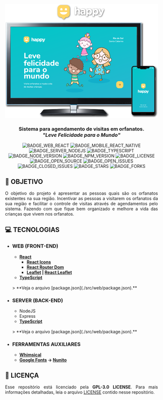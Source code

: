 <div align='justify'>

<div align='center'>

![](./layout/export/banner.png)

### **Sistema para agendamento de visitas em orfanatos.<br>*"Leve Felicidade para o Mundo"***

![BADGE_WEB_REACT] ![BADGE_MOBILE_REACT_NATIVE] ![BADGE_SERVER_NODEJS] ![BADGE_TYPESCRIPT] ![BADGE_NODE_VERSION] ![BADGE_NPM_VERSION] ![BADGE_LICENSE] ![BADGE_OPEN_SOURCE] ![BADGE_OPEN_ISSUES] ![BADGE_CLOSED_ISSUES] ![BADGE_STARS] ![BADGE_FORKS]

</div>

## **:rocket: OBJETIVO**


O objetivo do projeto é apresentar as pessoas quais são os orfanatos existentes na sua região. Incentivar as pessoas a visitarem os orfanatos da sua região e facilitar o controle de visitas através de agendamentos pelo sistema. Fazendo com que fique bem organizado e melhore a vida das crianças que vivem nos orfanatos.


## **:computer: TECNOLOGIAS**

- ### **WEB (FRONT-END)**

  - **[React]** 
    - **[React Icons](https://react-icons.github.io/react-icons/)**
    - **[React Router Dom](https://reactrouter.com/web/guides/quick-start)**
    - **[Leaflet](https://leafletjs.com/) | [React Leaflet](https://react-leaflet.js.org/)**
  - **[TypeScript]** 
  <br>
  > **Veja o arquivo [package.json](./src/web/package.json).**

- ### **SERVER (BACK-END)**
  - NodeJS
  - Express
  - **[TypeScript]** 
  <br>
  > **Veja o arquivo [package.json](./src/web/package.json).**

- ### **FERRAMENTAS AUXILIARES**
 
  - **[Whimsical]**
  - **[Google Fonts](https://fonts.google.com/) &rarr; [Nunito](https://fonts.google.com/specimen/Nunito)**

## **:page_with_curl: LICENÇA**

Esse repositório está licenciado pela **GPL-3.0 LICENSE**. Para mais informações detalhadas, leia o arquivo [LICENSE](./LICENSE) contido nesse repositório. 

</div>

<!-- BADGES --->

[BADGE_LICENSE]: https://img.shields.io/github/license/x0n4d0/happy

[BADGE_CLOSED_ISSUES]: https://img.shields.io/github/issues-closed/x0n4d0/happy?color=red

[BADGE_OPEN_ISSUES]: https://img.shields.io/github/issues/x0n4d0/happy?color=green

[BADGE_STARS]: https://img.shields.io/github/stars/x0n4d0/happy?style=social

[BADGE_FORKS]: https://img.shields.io/github/forks/x0n4d0/happy?style=social

[BADGE_TYPESCRIPT]: https://badges.frapsoft.com/typescript/code/typescript.png?v=101

[BADGE_OPEN_SOURCE]: https://badges.frapsoft.com/os/v1/open-source.png?v=103

[BADGE_NODE_VERSION]: https://img.shields.io/badge/node-12.18.4-green

[BADGE_NPM_VERSION]: https://img.shields.io/badge/npm-6.14.6-red

[BADGE_WEB_REACT]: https://img.shields.io/badge/web-react-blue

[BADGE_MOBILE_REACT_NATIVE]: https://img.shields.io/badge/mobile-react%20native-blueviolet

[BADGE_SERVER_NODEJS]: https://img.shields.io/badge/server-nodejs-important

<!-- LINKS --->

[Whimsical]: https://whimsical.com/
[React]: https://reactjs.org/
[TypeScript]: https://www.typescriptlang.org/

<!-- 
# Configuração do Ambiente:

$ yarn create react-app web --template typescript








Font: Nuninto
https://fonts.google.com/specimen/Nunito

React Icons
https://react-icons.github.io/react-icons/
$ yarn add react-icons

React Router Dom
https://reactrouter.com/web/guides/quick-start
$ yarn add react-router-dom
$ yarn add @types/react-router-dom -D

Leaflet
https://leafletjs.com/
https://react-leaflet.js.org/
$ yarn add leaflet react-leaflet
$ yarn add -D @types/react-leaflet

=============================
BACKEND
=============================

- dotenv
- express
- ts-node-dev
- typeorm
- sqlite3

$ yarn init -y 
$ yarn add express 
$ yarn add -D @types/express
$ yarn tsc --init
$ yarn add ts-node-dev -D
$ yarn add typeorm sqlite3


# Criar uma migration:
$ yarn typeorm migration:run

# Métodos HTTP

GET = Buscar uma informação
POST = Criar uma nova informação
PUT = Alterar uma informação
DELETE = Deletar uma informação

# Parâmetros

Query Params: http://localhost:3333/users?search=diego (Pesquisar) => request.query
Route Params: http://localhost:3333/users/1 (Identificar um recurso => Alterar) => request.params
Body: http://localhost:3333/users/ (Buscar dados de um formulário...); => request.body 

# Rota
 
...

# Recurso

... 

--->

